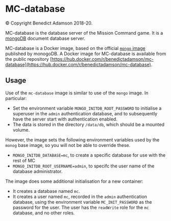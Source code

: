 # MC-database
© Copyright Benedict Adamson 2018-20.

MC-database is the database server of the Mission Command game. It is a [mongoDB](https://www.mongodb.com/) document database server.

MC-database is a Docker image, based on the official [`mongo` image](https://hub.docker.com/_/mongo) published by monogoDB. A Docker image for MC-database is available from the  public repository
[https://hub.docker.com/r/benedictadamson/mc-database](https://hub.docker.com/r/benedictadamson/mc-database).

## Usage
Use of the `mc-database` image is similar to use of the `mongo` image. In particular:
* Set the environment variable `MONGO_INITDB_ROOT_PASSWORD` to initialise a superuser in the `admin` authentication database, and to subsequently have the server start with authentication enabled.
* The data is stored in the directory `/data/db`, which should be a mounted volume.

However, the image sets the following environment variables used by the `monog` base image, so you will not be able to override these.
* `MONGO_INITDB_DATABASE=mc`, to create a specific database for use with the rest of MC
* `MONGO_INITDB_ROOT_USERNAME=admin`, to specifc the user name of the database administrator.

The image does some additional initialisation for a new container:
* It creates a database named `mc`.
* It creates a user named `mc`, recorded in the `admin` authentication database, using the environment variable `MC_INIT_PASSWORD` as the password for the user. The user has the `readWrite` role for the `mc` database, and no other roles.